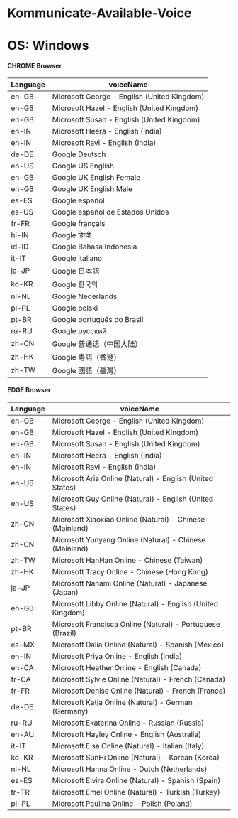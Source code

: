 # Kommunicate-Available-Voice

# OS: Windows

#### CHROME  Browser

| Language | voiceName |
| -------- | --------- |
| en-GB | Microsoft George - English (United Kingdom) |
| en-GB | Microsoft Hazel - English (United Kingdom) |
| en-GB | Microsoft Susan - English (United Kingdom) |
| en-IN | Microsoft Heera - English (India) |
| en-IN | Microsoft Ravi - English (India) |
| de-DE | Google Deutsch |
| en-US | Google US English |
| en-GB | Google UK English Female |
| en-GB | Google UK English Male |
| es-ES | Google español |
| es-US | Google español de Estados Unidos |
| fr-FR | Google français |
| hi-IN | Google हिन्दी |
| id-ID | Google Bahasa Indonesia |
| it-IT | Google italiano |
| ja-JP | Google 日本語 |
| ko-KR | Google 한국의 |
| nl-NL | Google Nederlands |
| pl-PL | Google polski |
| pt-BR | Google português do Brasil |
| ru-RU | Google русский |
| zh-CN | Google 普通话（中国大陆） |
| zh-HK | Google 粤語（香港） |
| zh-TW | Google 國語（臺灣） |

#### EDGE Browser

| Language | voiceName |
| -------- | --------- |
| en-GB | Microsoft George - English (United Kingdom) |
| en-GB | Microsoft Hazel - English (United Kingdom) |
| en-GB | Microsoft Susan - English (United Kingdom) |
| en-IN | Microsoft Heera - English (India) |
| en-IN | Microsoft Ravi - English (India) |
| en-US | Microsoft Aria Online (Natural) - English (United States) |
| en-US | Microsoft Guy Online (Natural) - English (United States) |
| zh-CN | Microsoft Xiaoxiao Online (Natural) - Chinese (Mainland) |
| zh-CN | Microsoft Yunyang Online (Natural) - Chinese (Mainland) |
| zh-TW | Microsoft HanHan Online - Chinese (Taiwan) |
| zh-HK | Microsoft Tracy Online - Chinese (Hong Kong) |
| ja-JP | Microsoft Nanami Online (Natural) - Japanese (Japan) |
| en-GB | Microsoft Libby Online (Natural) - English (United Kingdom) |
| pt-BR | Microsoft Francisca Online (Natural) - Portuguese (Brazil) |
| es-MX | Microsoft Dalia Online (Natural) - Spanish (Mexico) |
| en-IN | Microsoft Priya Online - English (India) |
| en-CA | Microsoft Heather Online - English (Canada) |
| fr-CA | Microsoft Sylvie Online (Natural) - French (Canada) |
| fr-FR | Microsoft Denise Online (Natural) - French (France) |
| de-DE | Microsoft Katja Online (Natural) - German (Germany) |
| ru-RU | Microsoft Ekaterina Online - Russian (Russia) |
| en-AU | Microsoft Hayley Online - English (Australia) |
| it-IT | Microsoft Elsa Online (Natural) - Italian (Italy) |
| ko-KR | Microsoft SunHi Online (Natural) - Korean (Korea) |
| nl-NL | Microsoft Hanna Online - Dutch (Netherlands) |
| es-ES | Microsoft Elvira Online (Natural) - Spanish (Spain) |
| tr-TR | Microsoft Emel Online (Natural) - Turkish (Turkey) |
| pl-PL | Microsoft Paulina Online - Polish (Poland) |